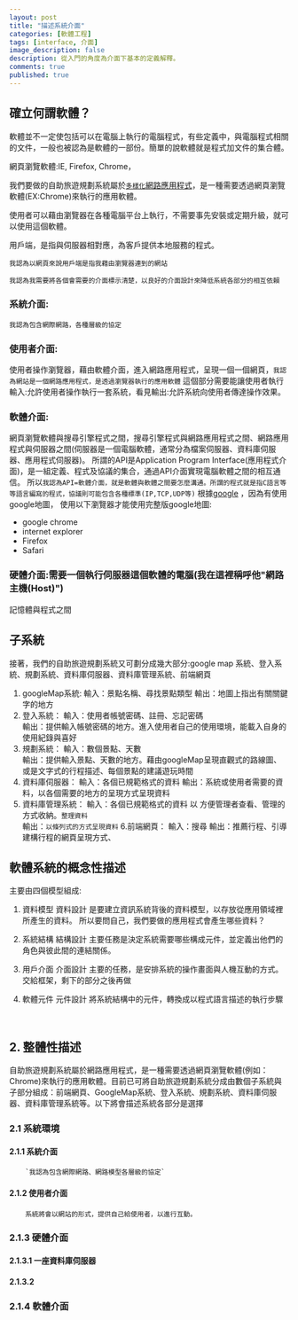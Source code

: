 ```yaml
---
layout: post
title: "描述系統介面"
categories: [軟體工程]
tags: [interface, 介面]
image_description: false
description: 從入門的角度為介面下基本的定義解釋。
comments: true
published: true
---
```

## 確立何謂軟體？

  軟體並不一定使包括可以在電腦上執行的電腦程式，有些定義中，與電腦程式相關的文件，一般也被認為是軟體的一部份。簡單的說軟體就是程式加文件的集合體。

  網頁瀏覽軟體:IE, Firefox, Chrome，
  
  我們要做的自助旅遊規劃系統屬於[`多樣化`網路應用程式](https://zh.wikipedia.org/wiki/%E4%B8%B0%E5%AF%8C%E4%BA%92%E8%81%94%E7%BD%91%E5%BA%94%E7%94%A8%E7%A8%8B%E5%BA%8F)，是一種需要透過網頁瀏覽軟體(EX:Chrome)來執行的應用軟體。
  
  使用者可以藉由瀏覽器在各種電腦平台上執行，不需要事先安裝或定期升級，就可以使用這個軟體。
  
  用戶端，是指與伺服器相對應，為客戶提供本地服務的程式。
  
  `我認為以網頁來說用戶端是指我藉由瀏覽器連到的網站`

`我認為我需要將各個會需要的介面標示清楚，以良好的介面設計來降低系統各部分的相互依賴`

### 系統介面:
`我認為包含網際網路，各種層級的協定`
### 使用者介面:
使用者操作瀏覽器，藉由軟體介面，進入網路應用程式，呈現一個一個網頁，`我認為網站是一個網路應用程式，是透過瀏覽器執行的應用軟體`
這個部分需要能讓使用者執行輸入:允許使用者操作執行一套系統，看見輸出:允許系統向使用者傳達操作效果。
### 軟體介面:
網頁瀏覽軟體與搜尋引擎程式之間，搜尋引擎程式與網路應用程式之間、網路應用程式與伺服器之間(伺服器是一個電腦軟體，通常分為檔案伺服器、資料庫伺服器、應用程式伺服器)。
所謂的API是Application Program Interface(應用程式介面)，是一組定義、程式及協議的集合，通過API介面實現電腦軟體之間的相互通信。
所以`我認為API=軟體介面，就是軟體與軟體之間要怎麼溝通。所謂的程式就是指C語言等等語言編寫的程式，協議則可能包含各種標準(IP,TCP,UDP等)`
根據[google](https://support.google.com/maps/answer/3096703?co=GENIE.Platform%3DDesktop&hl=zh-Hant) ，因為有使用google地圖，
使用以下瀏覽器才能使用完整版google地圖:
 - google chrome
 - internet explorer
 - Firefox
 - Safari

### 硬體介面:需要一個執行伺服器這個軟體的電腦(我在這裡稱呼他"網路主機(Host)")
記憶體與程式之間

## 子系統
接著，我們的自助旅遊規劃系統又可劃分成幾大部分:google map 系統、登入系統、規劃系統、資料庫伺服器、資料庫管理系統、前端網頁
1. googleMap系統:
	輸入：景點名稱、尋找景點類型
	輸出：地圖上指出有關關鍵字的地方
2. 登入系統：
	輸入：使用者帳號密碼、註冊、忘記密碼	
	輸出：提供輸入帳號密碼的地方。進入使用者自己的使用環境，能載入自身的使用紀錄與喜好
3. 規劃系統：
	輸入：數個景點、天數	
	輸出：提供輸入景點、天數的地方。藉由googleMap呈現直觀式的路線圖、或是文字式的行程描述、每個景點的建議遊玩時間
4. 資料庫伺服器：
	輸入：各個已規範格式的資料
	輸出：系統或使用者需要的資料，以各個需要的地方的呈現方式呈現資料
5. 資料庫管理系統：
	輸入：各個已規範格式的資料 以 方便管理者查看、管理的方式收納。`整理資料`	
	輸出：`以條列式的方式呈現資料`
6.前端網頁：
	輸入：搜尋
	輸出：推薦行程、引導建構行程的網頁呈現方式、
## 軟體系統的概念性描述

主要由四個模型組成:
1. 資料模型
  資料設計 是要建立資訊系統背後的資料模型，以存放從應用領域裡所產生的資料。
  所以要問自己，我們要做的應用程式會產生哪些資料？
2. 系統結構
  結構設計 主要任務是決定系統需要哪些構成元件，並定義出他們的角色與彼此間的連結關係。
  
3. 用戶介面
  介面設計 主要的任務，是安排系統的操作畫面與人機互動的方式。
  交給框架，剩下的部分之後再做
4. 軟體元件
  元件設計 將系統結構中的元件，轉換成以程式語言描述的執行步驟
  
  
  
## 2. 整體性描述
自助旅遊規劃系統屬於網路應用程式，是一種需要透過網頁瀏覽軟體(例如：Chrome)來執行的應用軟體。目前已可將自助旅遊規劃系統分成由數個子系統與子部分組成：前端網頁、GoogleMap系統、登入系統、規劃系統、資料庫伺服器、資料庫管理系統等。以下將會描述系統各部分是選擇
### 2.1	系統環境
#### 2.1.1 系統介面
		`我認為包含網際網路、網路模型各層級的協定`
#### 2.1.2 使用者介面
		系統將會以網站的形式，提供自己給使用者，以進行互動。
### 2.1.3 硬體介面
#### 2.1.3.1	一座資料庫伺服器
#### 2.1.3.2	
### 2.1.4 軟體介面
		

